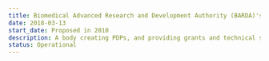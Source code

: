 ```yaml
---
title: Biomedical Advanced Research and Development Authority (BARDA)'s Broad Spectrum Antimicrobials (BSA) programme
date: 2018-03-13
start_date: Proposed in 2010
description: A body creating PDPs, and providing grants and technical support for the develpment of antibiotics.
status: Operational
---
```

